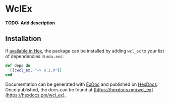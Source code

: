 # WclEx

**TODO: Add description**

## Installation

If [available in Hex](https://hex.pm/docs/publish), the package can be installed
by adding `wcl_ex` to your list of dependencies in `mix.exs`:

```elixir
def deps do
  [{:wcl_ex, "~> 0.1.0"}]
end
```

Documentation can be generated with [ExDoc](https://github.com/elixir-lang/ex_doc)
and published on [HexDocs](https://hexdocs.pm). Once published, the docs can
be found at [https://hexdocs.pm/wcl_ex](https://hexdocs.pm/wcl_ex).

